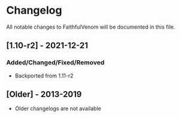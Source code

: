 # Changelog
All notable changes to FaithfulVenom will be documented in this file.

## [1.10-r2] - 2021-12-21
### Added/Changed/Fixed/Removed
- Backported from 1.11-r2

## [Older] - 2013-2019
- Older changelogs are not available
